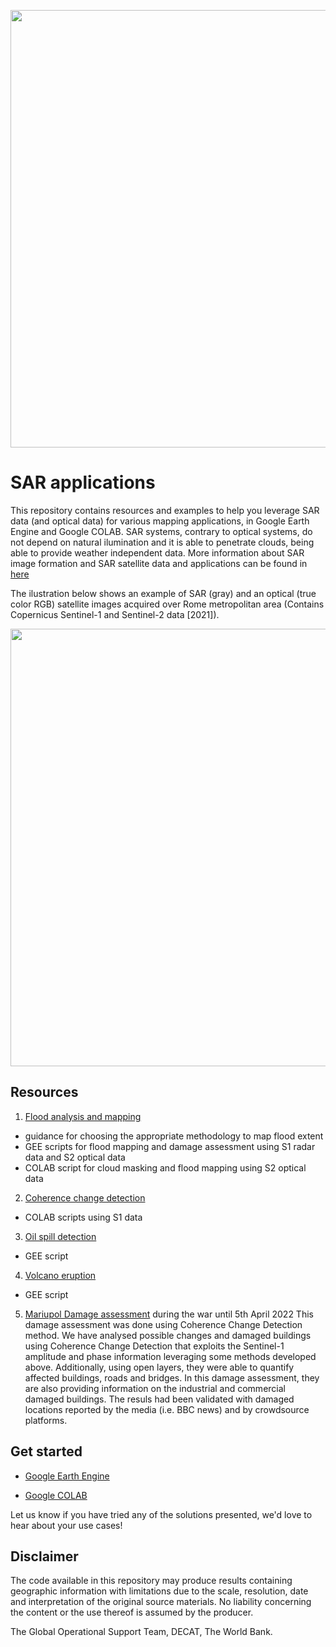 <p><center> <img src="images/GOST_Logo_2021.png" width="700"/> </p></center>

# SAR applications

This repository contains resources and examples to help you leverage SAR data (and optical data) for various mapping applications, in Google Earth Engine and Google COLAB. 
SAR systems, contrary to optical systems, do not depend on natural ilumination and it is able to penetrate clouds, being able to provide weather independent data. More information about SAR image formation and SAR satellite data and applications can be found in [here](https://www.esa.int/esapub/tm/tm19/TM-19_ptA.pdf) 

The ilustration below shows an example of SAR (gray) and an optical (true color RGB) satellite images acquired over Rome metropolitan area (Contains Copernicus Sentinel-1 and Sentinel-2 data [2021]).  
<p><center> <img src="images/SAR_vs_Optical.jpg" width="700"/> </p></center>


## Resources

1. [Flood analysis and mapping](https://github.com/mdelgadoblasco/GOST_SAR/tree/master/Flood%20Analysis%20and%20Mapping)
 - guidance for choosing the appropriate methodology to map flood extent
 - GEE scripts for flood mapping and damage assessment using S1 radar data and S2 optical data
 - COLAB script for cloud masking and flood mapping using S2 optical data
 
2. [Coherence change detection](https://github.com/mdelgadoblasco/GOST_SAR/tree/master/Coherence%20Change%20Detection)
 - COLAB scripts using S1 data

3. [Oil spill detection](https://github.com/mdelgadoblasco/GOST_SAR/tree/master/Oil%20Spill)
 - GEE script
 
4. [Volcano eruption](https://github.com/mdelgadoblasco/GOST_SAR/tree/master/Volcano%20Eruption)
 - GEE script

5. [Mariupol Damage assessment](Damage_Assessment/Mariupol_city.md) during the war until 5th April 2022
This damage assessment was done using Coherence Change Detection method. We have analysed possible changes and damaged buildings using Coherence Change Detection that exploits the Sentinel-1 amplitude and phase information leveraging some methods developed above. Additionally, using open layers, they were able to quantify affected buildings, roads and bridges. In this damage assessment, they are also providing information on the industrial and commercial damaged buildings. The resuls had been validated with damaged locations reported by the media (i.e. BBC news) and by crowdsource platforms.
 
## Get started

- [Google Earth Engine](https://earthengine.google.com)
    >
- [Google COLAB](https://colab.research.google.com/notebooks/intro.ipynb)
    > 
Let us know if you have tried any of the solutions presented, we'd love to hear about your use cases!

## Disclaimer
The code available in this repository may produce results containing geographic information with limitations due to the scale, resolution, date and interpretation of the original source materials. No liability concerning the content or the use thereof is assumed by the producer.

The Global Operational Support Team, DECAT, The World Bank.
